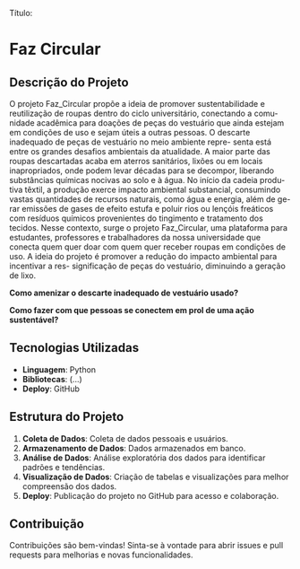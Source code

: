 Título:
# Faz Circular

## Descrição do Projeto

  O projeto Faz_Circular propõe a ideia de promover sustentabilidade e 
reutilização de roupas dentro do ciclo universitário, conectando a comu-
nidade acadêmica para doações de peças do vestuário que ainda estejam em 
condições de uso e sejam úteis a outras pessoas.
  O descarte inadequado de peças de vestuário no meio ambiente repre-
senta está entre os grandes desafios ambientais da atualidade. A maior 
parte das roupas descartadas acaba em aterros sanitários, lixões ou em 
locais inapropriados, onde podem levar décadas para se decompor, liberando
substâncias químicas nocivas ao solo e à água. No início da cadeia produ-
tiva têxtil, a produção exerce impacto ambiental substancial, consumindo 
vastas quantidades de recursos naturais, como água e energia, além de ge-
rar emissões de gases de efeito estufa e poluir rios ou lençóis freáticos 
com resíduos químicos provenientes do tingimento e tratamento dos tecidos.
  Nesse contexto, surge o projeto Faz_Circular, uma plataforma para 
estudantes, professores e trabalhadores da nossa universidade que conecta 
quem quer doar com quem quer receber roupas em condições de uso. A ideia 
do projeto é promover a redução do impacto ambiental para incentivar a res-
significação de peças do vestuário, diminuindo a geração de lixo.

**Como amenizar o descarte inadequado de vestuário usado?**

**Como fazer com que pessoas se conectem em prol de uma ação sustentável?**

## Tecnologias Utilizadas

- **Linguagem**: Python
- **Bibliotecas**: (...)
- **Deploy**: GitHub

## Estrutura do Projeto

1. **Coleta de Dados**: Coleta de dados pessoais e usuários.
2. **Armazenamento de Dados**: Dados armazenados em banco.
3. **Análise de Dados**: Análise exploratória dos dados para identificar padrões e tendências.
4. **Visualização de Dados**: Criação de tabelas e visualizações para melhor compreensão dos dados.
5. **Deploy**: Publicação do projeto no GitHub para acesso e colaboração.


## Contribuição

Contribuições são bem-vindas! Sinta-se à vontade para abrir issues e pull requests para melhorias e novas funcionalidades.




